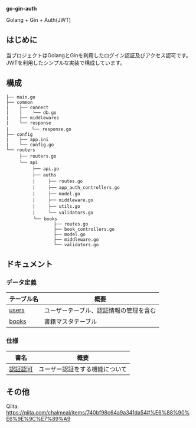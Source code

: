 **go-gin-auth**

Golang + Gin + Auth(JWT)

## はじめに
当プロジェクトはGolangとGinを利用したログイン認証及びアクセス認可です。JWTを利用したシンプルな実装で構成しています。

## 構成
```
├── main.go
├── common
|    ├── connect
|    |    └── db.go
|    ├── middlewares
|    └── response
|　　　　  └── response.go
├── config
|    ├── app.ini
|    └── config.go
└── routers
　　　├── routers.go
　　　└── api
　　　　　　├── api.go
　　　　　　├── auths
　　　　　　|　　　├── routes.go
　　　　　　|　　　├── app_auth_controllers.go 
　　　　　　|　　　├── model.go
　　　　　　|　　　├── middleware.go
　　　　　　|　　　├── utils.go
　　　　　　|　　　└── validators.go
　　　　　  └── books
                  ├── routes.go
                  ├── book_controllers.go 
                  ├── model.go
                  ├── middleware.go
                  └── validators.go
```

## ドキュメント

### データ定義
| テーブル名 | 概要 |
|-----------|------------|
| [users](https://github.com/chalmeal/go-gin-auth/blob/master/.doc/data/users.md) | ユーザーテーブル、認証情報の管理を含む|
| [books](https://github.com/chalmeal/go-gin-auth/blob/master/.doc/data/books.md) | 書籍マスタテーブル |

### 仕様
| 書名 | 概要 |
|-----------|------------|
| [認証認可](https://github.com/chalmeal/go-gin-auth/blob/master/.doc/method/%E8%AA%8D%E8%A8%BC%E8%AA%8D%E5%8F%AF.md) | ユーザー認証をする機能について |

## その他
Qiita: https://qiita.com/chalmeal/items/740bf98c64a9a341da54#%E6%88%90%E6%9E%9C%E7%89%A9
